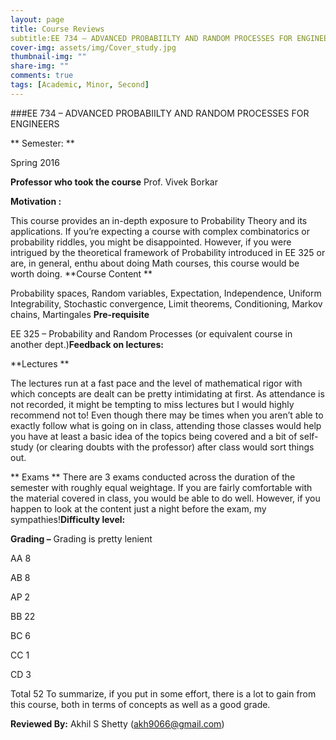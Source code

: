 ```yaml
---
layout: page
title: Course Reviews
subtitle:EE 734 – ADVANCED PROBABIILTY AND RANDOM PROCESSES FOR ENGINEERS(2016)
cover-img: assets/img/Cover_study.jpg
thumbnail-img: ""
share-img: ""
comments: true
tags: [Academic, Minor, Second]
---
```


###EE 734 – ADVANCED PROBABIILTY AND RANDOM PROCESSES FOR ENGINEERS



** Semester: ** 

 Spring 2016

**Professor who took the course**
Prof. Vivek Borkar

**Motivation :**

This course provides an in-depth exposure to Probability Theory and its applications. If you’re expecting a course with complex combinatorics or probability riddles, you might be disappointed. However, if you were intrigued by the theoretical framework of Probability introduced in EE 325 or are, in general, enthu about doing Math courses,  this course would be worth doing. 
**Course Content **

Probability spaces, Random variables, Expectation, Independence, Uniform Integrability, Stochastic convergence, Limit theorems, Conditioning, Markov chains, Martingales
**Pre-requisite**

EE 325 – Probability and Random Processes (or equivalent course in another dept.)**Feedback on lectures:**

**Lectures **

The lectures run at a fast pace and the level of mathematical rigor with which concepts are dealt can be pretty intimidating at first. As attendance is not recorded, it might be tempting to miss lectures but I would highly recommend not to! Even though there may be times when you aren’t able to exactly follow what is going on in class, attending those classes would help you have at least a basic idea of the topics being covered and a bit of self-study (or clearing doubts with the professor) after class would sort things out.
 

** Exams **
There are 3 exams conducted across the duration of the semester with roughly equal weightage. If you are fairly comfortable with the material covered in class, you would be able to do well. However, if you happen to look at the content just a night before the exam, my sympathies!**Difficulty level:**

**Grading –**
Grading is pretty lenient

AA	8

AB	8

AP	2

BB	22

BC	6

CC	1

CD	3

Total	52
To summarize, if you put in some effort, there is a lot to gain from this course, both in terms of concepts as well as a good grade.

**Reviewed By:**  Akhil S Shetty (akh9066@gmail.com)